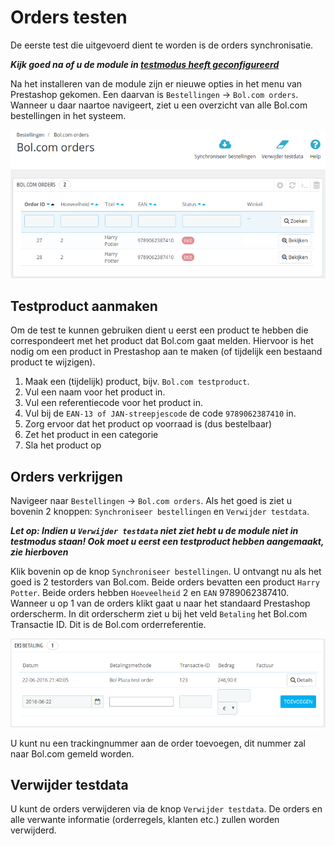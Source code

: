 # Orders testen
De eerste test die uitgevoerd dient te worden is de orders synchronisatie.

***Kijk goed na of u de module in [testmodus heeft geconfigureerd](../configuratie/module.md)***

Na het installeren van de module zijn er nieuwe opties in het menu van Prestashop gekomen. Een daarvan is `Bestellingen` -> `Bol.com orders`. Wanneer u daar naartoe navigeert, ziet u een overzicht van alle Bol.com bestellingen in het systeem.

![Bol.com orders](../img/overview_orders.png)

## Testproduct aanmaken
Om de test te kunnen gebruiken dient u eerst een product te hebben die correspondeert met het product dat Bol.com gaat melden. Hiervoor is het nodig om een product in Prestashop aan te maken (of tijdelijk een bestaand product te wijzigen).

1. Maak een (tijdelijk) product, bijv. `Bol.com testproduct`.
2. Vul een naam voor het product in.
3. Vul een referentiecode voor het product in.
4. Vul bij de `EAN-13 of JAN-streepjescode` de code `9789062387410` in.
5. Zorg ervoor dat het product op voorraad is (dus bestelbaar)
6. Zet het product in een categorie
7. Sla het product op

## Orders verkrijgen
Navigeer naar `Bestellingen` -> `Bol.com orders`. Als het goed is ziet u bovenin 2 knoppen: `Synchroniseer bestellingen` en `Verwijder testdata`.

***Let op: Indien u `Verwijder testdata` niet ziet hebt u de module niet in testmodus staan! Ook moet u eerst een testproduct hebben aangemaakt, zie hierboven***

Klik bovenin op de knop `Synchroniseer bestellingen`. U ontvangt nu als het goed is 2 testorders van Bol.com. Beide orders bevatten een product `Harry Potter`. Beide orders hebben `Hoeveelheid` 2 en `EAN` 9789062387410. Wanneer u op 1 van de orders klikt gaat u naar het standaard Prestashop orderscherm. In dit orderscherm ziet u bij het veld `Betaling` het Bol.com Transactie ID. Dit is de Bol.com orderreferentie.

![Bol.com orders](../img/overview_order_reference.png)

U kunt nu een trackingnummer aan de order toevoegen, dit nummer zal naar Bol.com gemeld worden.

## Verwijder testdata
U kunt de orders verwijderen via de knop `Verwijder testdata`. De orders en alle verwante informatie (orderregels, klanten etc.) zullen worden verwijderd.
